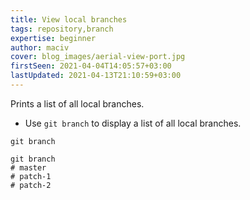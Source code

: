 ```yaml
---
title: View local branches
tags: repository,branch
expertise: beginner
author: maciv
cover: blog_images/aerial-view-port.jpg
firstSeen: 2021-04-04T14:05:57+03:00
lastUpdated: 2021-04-13T21:10:59+03:00
---
```


Prints a list of all local branches.

- Use `git branch` to display a list of all local branches.

```shell
git branch
```

```shell
git branch
# master
# patch-1
# patch-2
```
